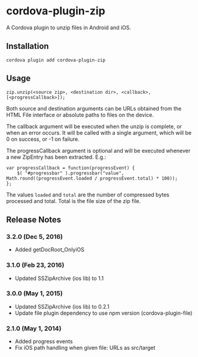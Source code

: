 # cordova-plugin-zip

A Cordova plugin to unzip files in Android and iOS.

## Installation

    cordova plugin add cordova-plugin-zip

## Usage

    zip.unzip(<source zip>, <destination dir>, <callback>, [<progressCallback>]);

Both source and destination arguments can be URLs obtained from the HTML File
interface or absolute paths to files on the device.

The callback argument will be executed when the unzip is complete, or when an
error occurs. It will be called with a single argument, which will be 0 on
success, or -1 on failure.

The progressCallback argument is optional and will be executed whenever a new ZipEntry
has been extracted. E.g.:

    var progressCallback = function(progressEvent) {
        $( "#progressbar" ).progressbar("value", Math.round((progressEvent.loaded / progressEvent.total) * 100));
    };

The values `loaded` and `total` are the number of compressed bytes processed and total. Total is the
file size of the zip file.

## Release Notes

### 3.2.0 (Dec 5, 2016)
* Added getDocRoot_OnlyiOS

### 3.1.0 (Feb 23, 2016)
* Updated SSZipArchive (ios lib) to 1.1

### 3.0.0 (May 1, 2015)
* Updated SSZipArchive (ios lib) to 0.2.1
* Update file plugin dependency to use npm version (cordova-plugin-file)

### 2.1.0 (May 1, 2014)
* Added progress events
* Fix iOS path handling when given file: URLs as src/target

